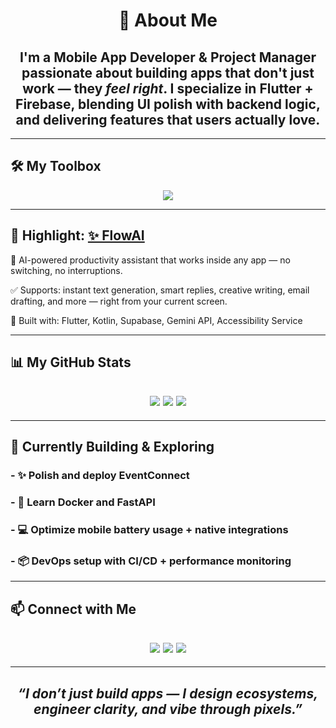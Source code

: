 <!-- HERO SECTION -->
<!-- <p align="center">
  <img src="https://readme-typing-svg.herokuapp.com/?font=JetBrains+Mono&size=28&pause=1000&color=0AFFEF&center=true&vCenter=true&width=800&lines=Hey%2C+I'm+Mohamed+Alkindi!;Flutter+Dev+%7C+System+Thinker+%7C+Project+Manager;I+build+fast%2C+scalable+and+clean+apps!" />
</p>

<div align="center">
  <img src="https://media.tenor.com/lnUj9sLJ6QIAAAAd/matrix-code.gif" width="100%" alt="Matrix vibe" />
</div>

--- -->

<!-- WHO AM I -->
<h1 align="center">🚀 About Me</h1>

<h2 align="center">
  I'm a <strong>Mobile App Developer</strong> & <strong>Project Manager</strong> passionate about building apps that don't just work — they <em>feel right</em>. I specialize in Flutter + Firebase, blending UI polish with backend logic, and delivering features that users actually love.
</h2>

---

<!-- STACK -->
## 🛠️ My Toolbox

<p align="center">
  <img src="https://skillicons.dev/icons?i=flutter,dart,firebase,github,git,linux,windows,sqlite,supabase,postman,vscode,androidstudio,cursorai" />
</p>

---

<!-- SHOWCASE PROJECT -->
## 🌟 Highlight: [✨️ FlowAI](https://github.com/MohamedAlkindi/FlowAI)

🎯 AI-powered productivity assistant that works inside any app — no switching, no interruptions.

✅ Supports: instant text generation, smart replies, creative writing, email drafting, and more — right from your current screen.

🔧 Built with: Flutter, Kotlin, Supabase, Gemini API, Accessibility Service

---

<!-- GITHUB STATS -->
## 📊 My GitHub Stats

<h2 align="center">
  <img src="https://github-readme-stats.vercel.app/api?username=MohamedAlkindi&show_icons=true&theme=tokyonight&hide=prs" />
  <img src="https://streak-stats.demolab.com?user=MohamedAlkindi&theme=tokyonight" />
  <img src="https://github-readme-stats.vercel.app/api/top-langs/?username=MohamedAlkindi&layout=compact&theme=tokyonight" />
</h2>

---

<!-- CURRENT FOCUS -->
## 📌 Currently Building & Exploring
### - ✨ Polish and deploy **EventConnect**
### - 🐳 Learn **Docker** and **FastAPI**
### - 💻 Optimize mobile battery usage + native integrations
### - 📦 DevOps setup with **CI/CD** + performance monitoring

---

<!-- CONTACT -->
## 📫 Connect with Me

<h2 align="center">
  <a href="mailto:bakirmohamedsami@gmail.com"><img src="https://img.shields.io/badge/Gmail-bakirmohamedsami@gmail.com-red?style=for-the-badge&logo=gmail"></a>
  <a href="https://www.linkedin.com/in/mohamed-sami-bokir-182332322"><img src="https://img.shields.io/badge/LinkedIn-@MohamedBokir-blue?style=for-the-badge&logo=linkedin"></a>
  <a href="https://twitter.com/msbakng"><img src="https://img.shields.io/badge/Twitter-@msbakng-1DA1F2?style=for-the-badge&logo=twitter"></a>
</h2>

---

<!-- WAVY ENDING -->

<h2 align="center"><em>“I don’t just build apps — I design ecosystems, engineer clarity, and vibe through pixels.”</em></h2>

<!-- Cleaner Version for Calm Me -->
<!-- HEADER SECTION -->
<!--<h1 align="center">👋🏼 Hey, I'm Mohamed Alkindi</h1>
<h3 align="center">🚀 Mobile App Developer • 🧠 Project Manager • 💻 System Tweaker</h3>

<p align="center">
  <img src="https://readme-typing-svg.herokuapp.com/?font=Fira+Code&weight=600&size=22&pause=1000&center=true&vCenter=true&color=00C2FF&width=500&lines=I+design+flows%2C+not+just+UIs.;Flutter+%2B+Firebase+is+home.;Project+management+is+my+superpower.;Let%27s+build+something+awesome+%F0%9F%9A%80" alt="Typing animation" />
</p>

---

<!-- ABOUT ME -->

<!--
### 🧠 Who Am I?
I'm a **mobile-first builder** blending clean code with clear vision. Whether it's building apps with **Flutter + Firebase**, or planning features and timelines as a **Project Manager**, I thrive at the intersection of **development and leadership**.

🔧 Developer + 🧭 Planner = 🚀 Real-world delivery

---

<!-- TECH STACK -->
<!--### ⚙️ Toolbox & Tech Stack

| 🚀 Frameworks         | 🔌 Backend & APIs       | 🎯 Dev Tools          | 💾 DB & Cloud       |
|----------------------|-------------------------|-----------------------|---------------------|
| Flutter, Dart        | Firebase, Supabase      | Git, GitHub Actions   | Firestore, Realtime DB |
| Cubit / BLoC         | REST, WeatherAPI        | Figma, Trello         | Supabase Storage    |
| C#, .NET             | FastAPI (learning now)  | Postman, VS Code      | Firebase Auth & Rules |

---

<!-- FEATURED PROJECT -->
<!--### 🏆 Featured Project – [🎉 EventConnect](https://github.com/MohamedAlkindi/EventConnect)

> _Where events meet smart UX & weather syncing. Built for attendees & organizers alike._

📲 Features:  
- Dynamic weather-powered event listings  
- Organizer dashboard + admin file uploads  
- Real-time Firestore sync + i18n ready  
- Cubit-based architecture with smooth UI flows

<img src="https://media.tenor.com/CYFZc_E8bwsAAAAd/developer-coding.gif" width="100%" />

---

<!-- CURRENT FOCUS -->
<!--### 🎯 What I’m Working On
- 🚀 Polishing **EventConnect**  
- 🐳 Learning **Docker**, **FastAPI**, and backend deployment  
- 🧪 Experimenting with **CI/CD pipelines** for faster releases  
- ⚡ Pushing performance boundaries on Android & Flutter Web  

---

<!-- COLLAB OPPORTUNITIES -->
<!--### 🤝 I'm Open To
- 🔍 Freelance/Contract Flutter app development  
- 🔧 Debugging/refactor missions (performance, architecture)  
- 🌍 Collaborating on internationalization-ready apps  
- 📢 Speaking or sharing in developer communities  

---

<!-- LET'S CONNECT -->
<!--### 📫 Reach Out & Let's Collaborate!

<p align="center">
  <a href="mailto:bakirmohamedsami@gmail.com"><img src="https://img.shields.io/badge/Gmail-Contact-red?style=for-the-badge&logo=gmail"></a>
  <a href="https://twitter.com/msbakng"><img src="https://img.shields.io/badge/Twitter-@msbakng-blue?style=for-the-badge&logo=twitter"></a>
  <a href="https://linkedin.com/in/MohamedAlkindi"><img src="https://img.shields.io/badge/LinkedIn-Connect-blue?style=for-the-badge&logo=linkedin"></a>
</p>

---

<p align="center">
  <em>"I don’t just build apps — I build ecosystems, workflows, and digital experiences."</em>
<
